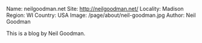 Name: neilgoodman.net
Site: http://neilgoodman.net/
Locality: Madison
Region: WI
Country: USA
Image: /page/about/neil-goodman.jpg
Author: Neil Goodman

This is a blog by Neil Goodman.